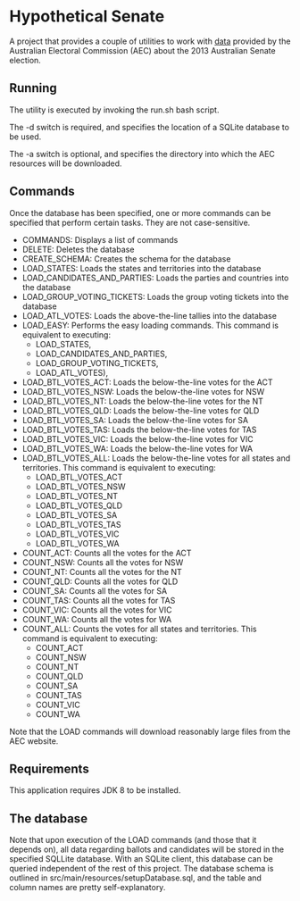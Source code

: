 # Hypothetical Senate

A project that provides a couple of utilities to work with
<a href="http://results.aec.gov.au/17496/Website/SenateDownloadsMenu-17496-tab.htm">data</a> provided by the
Australian Electoral Commission (AEC) about the 2013 Australian Senate election.

## Running

The utility is executed by invoking the run.sh bash script.

The -d switch is required, and specifies the location of a SQLite database to be used.

The -a switch is optional, and specifies the directory into which the AEC resources will be downloaded.

## Commands

Once the database has been specified, one or more commands can be specified that perform certain tasks. They are not
case-sensitive.

* COMMANDS: Displays a list of commands
* DELETE: Deletes the database
* CREATE_SCHEMA: Creates the schema for the database
* LOAD_STATES: Loads the states and territories into the database
* LOAD_CANDIDATES_AND_PARTIES: Loads the parties and countries into the database
* LOAD_GROUP_VOTING_TICKETS: Loads the group voting tickets into the database
* LOAD_ATL_VOTES: Loads the above-the-line tallies into the database
* LOAD_EASY: Performs the easy loading commands. This command is equivalent to executing:
  * LOAD_STATES,
  * LOAD_CANDIDATES_AND_PARTIES,
  * LOAD_GROUP_VOTING_TICKETS,
  * LOAD_ATL_VOTES),
* LOAD_BTL_VOTES_ACT: Loads the below-the-line votes for the ACT
* LOAD_BTL_VOTES_NSW: Loads the below-the-line votes for NSW
* LOAD_BTL_VOTES_NT: Loads the below-the-line votes for the NT
* LOAD_BTL_VOTES_QLD: Loads the below-the-line votes for QLD
* LOAD_BTL_VOTES_SA: Loads the below-the-line votes for SA
* LOAD_BTL_VOTES_TAS: Loads the below-the-line votes for TAS
* LOAD_BTL_VOTES_VIC: Loads the below-the-line votes for VIC
* LOAD_BTL_VOTES_WA: Loads the below-the-line votes for WA
* LOAD_BTL_VOTES_ALL: Loads the below-the-line votes for all states and territories. This command is equivalent to executing:
  * LOAD_BTL_VOTES_ACT
  * LOAD_BTL_VOTES_NSW
  * LOAD_BTL_VOTES_NT
  * LOAD_BTL_VOTES_QLD
  * LOAD_BTL_VOTES_SA
  * LOAD_BTL_VOTES_TAS
  * LOAD_BTL_VOTES_VIC
  * LOAD_BTL_VOTES_WA
* COUNT_ACT: Counts all the votes for the ACT
* COUNT_NSW: Counts all the votes for NSW
* COUNT_NT: Counts all the votes for the NT
* COUNT_QLD: Counts all the votes for QLD
* COUNT_SA: Counts all the votes for SA
* COUNT_TAS: Counts all the votes for TAS
* COUNT_VIC: Counts all the votes for VIC
* COUNT_WA: Counts all the votes for WA
* COUNT_ALL: Counts the votes for all states and territories. This command is equivalent to executing:
  * COUNT_ACT
  * COUNT_NSW
  * COUNT_NT
  * COUNT_QLD
  * COUNT_SA
  * COUNT_TAS
  * COUNT_VIC
  * COUNT_WA

Note that the LOAD commands will download reasonably large files from the AEC website.

## Requirements

This application requires JDK 8 to be installed.

## The database

Note that upon execution of the LOAD commands (and those that it depends on), all data regarding ballots and candidates
will be stored in the specified SQLLite database. With an SQLite client, this database can be queried independent of
the rest of this project. The database schema is outlined in src/main/resources/setupDatabase.sql, and the table and
column names are pretty self-explanatory.
